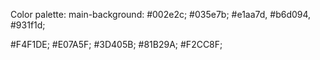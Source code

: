 Color palette:
main-background: #002e2c;
#035e7b; #e1aa7d, #b6d094, #931f1d;


#F4F1DE; #E07A5F; #3D405B; #81B29A; #F2CC8F;

